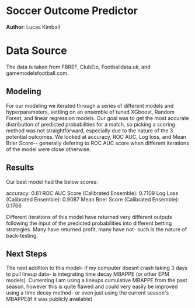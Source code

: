 # Soccer Outcome Predictor

**Author**: Lucas Kimball

# Data Source

The data is taken from FBREF, ClubElo, Footballdata.uk, and gamemodelsfootball.com.

## Modeling

For our modeling we iterated through a series of different models and hyperparameters, settling on an ensemble of tuned XGboost, Random Forest, and linear regression models. Our goal was to get the most accurate distribution of predicted probabilities for a match, so picking a scoring method was not straightforward, especially due to the nature of the 3 potential outcomes. We looked at accuracy, ROC AUC, Log loss, and Mean Brier Score-- generally defering to ROC AUC score when different iterations of the model were close otherwise.

## Results

Our best model had the below scores:

accuracy: 0.61
ROC AUC Score (Calibrated Ensemble): 0.7109
Log Loss (Calibrated Ensemble): 0.9087
Mean Brier Score (Calibrated Ensemble): 0.1766

Different iterations of this model have returned very different outputs following the input of the predicted probabilities into  different betting strategies. Many have returned profit, many have not- such is the nature of back-testing.

## Next Steps

The next addition to this model-  if my computer doesnt crash taking 3 days to pull lineup data- is integrating time decay MBAPPE (or other EPM models). Currenting I am using a lineups cumulative MBAPPE from the past season, however this is quite flawed and could very easily be improved using a time decay method- or even just using the current season's MBAPPE(if it was publicly available)
